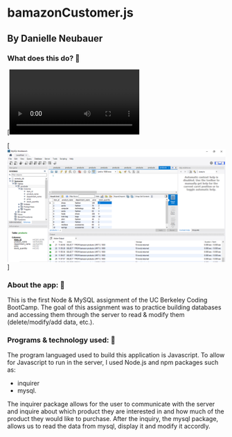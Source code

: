 # bamazonCustomer.js
## By Danielle Neubauer 

### What does this do? :hear_no_evil:

[<video type="video/mp4" src="/Video of flow/screenvid.mp4">]

[<img src="/Video of flow/MySQLscreenshot.png">]


### About the app: :see_no_evil:

This is the first Node & MySQL assignment of the UC Berkeley Coding BootCamp. The goal of this assignment was to practice building databases and accessing them through the server to read & modify them (delete/modify/add data, etc.). 

### Programs & technology used: :speak_no_evil:

The program languaged used to build this application is Javascript. To allow for Javascript to run in the server, I used Node.js and npm packages such as: 

* inquirer 
* mysql. 

The inquirer package allows for the user to communicate with the server and inquire about which product they are interested in and how much of the product they would like to purchase. After the inquiry, the mysql package, allows us to read the data from mysql, display it and modify it accordly. 